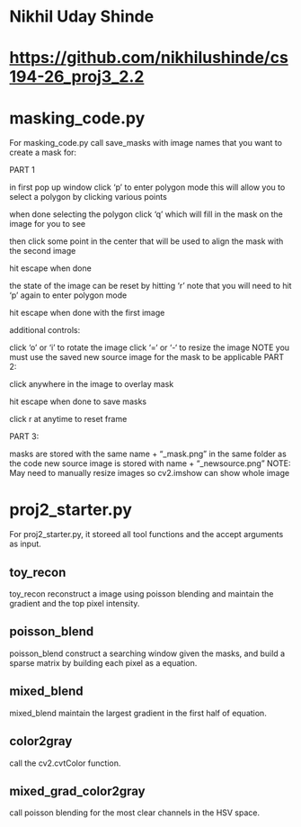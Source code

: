 # Nikhil Uday Shinde
# https://github.com/nikhilushinde/cs194-26_proj3_2.2

# masking_code.py
For masking_code.py call save_masks with image names that you want to create a mask for:

PART 1

in first pop up window click ‘p’ to enter polygon mode this will allow you to select a polygon by clicking various points

when done selecting the polygon click ‘q’ which will fill in the mask on the image for you to see

then click some point in the center that will be used to align the mask with the second image

hit escape when done

the state of the image can be reset by hitting ‘r’ note that you will need to hit ‘p’ again to enter polygon mode

hit escape when done with the first image

additional controls:

click ‘o’ or ‘i’ to rotate the image
click ‘=‘ or ‘-‘ to resize the image NOTE you must use the saved new source image for the mask to be applicable
PART 2:

click anywhere in the image to overlay mask

hit escape when done to save masks

click r at anytime to reset frame

PART 3:

masks are stored with the same name + “_mask.png” in the same folder as the code
new source image is stored with name + “_newsource.png”
NOTE: May need to manually resize images so cv2.imshow can show whole image

# proj2_starter.py
For proj2_starter.py, it storeed all tool functions and the accept arguments as input.

## toy_recon
toy_recon reconstruct a image using poisson blending and maintain the gradient and the top pixel intensity.

## poisson_blend
poisson_blend construct a searching window given the masks, and build a sparse matrix by building each pixel as a equation.

## mixed_blend

mixed_blend maintain the largest gradient in the first half of equation.

## color2gray
call the cv2.cvtColor function.

## mixed_grad_color2gray
call poisson blending for the most clear channels in the HSV space.
